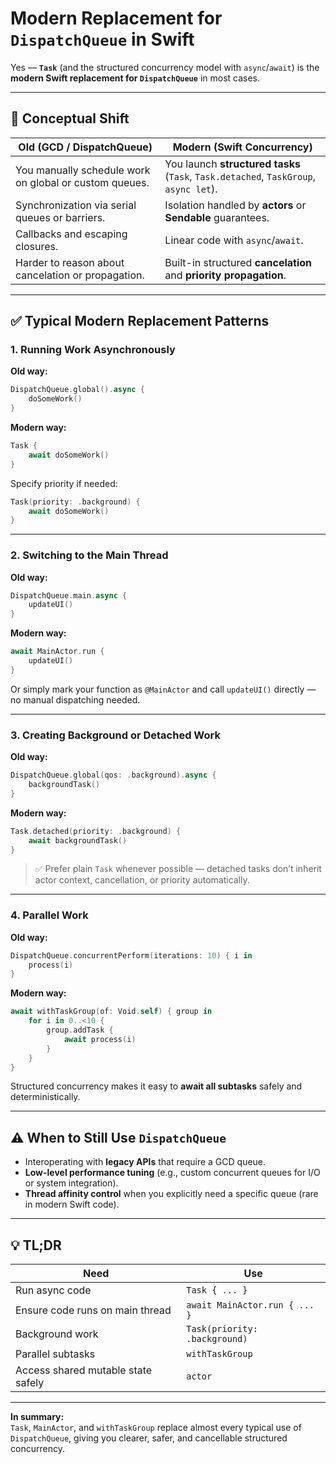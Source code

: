 # Modern Replacement for `DispatchQueue` in Swift

Yes — **`Task`** (and the structured concurrency model with `async`/`await`) is the **modern Swift replacement for `DispatchQueue`** in most cases.

---

## 🧠 Conceptual Shift

| Old (GCD / DispatchQueue) | Modern (Swift Concurrency) |
|----------------------------|-----------------------------|
| You manually schedule work on global or custom queues. | You launch **structured tasks** (`Task`, `Task.detached`, `TaskGroup`, `async let`). |
| Synchronization via serial queues or barriers. | Isolation handled by **actors** or **Sendable** guarantees. |
| Callbacks and escaping closures. | Linear code with `async`/`await`. |
| Harder to reason about cancelation or propagation. | Built-in structured **cancelation** and **priority propagation**. |

---

## ✅ Typical Modern Replacement Patterns

### 1. Running Work Asynchronously

**Old way:**
```swift
DispatchQueue.global().async {
    doSomeWork()
}
```

**Modern way:**
```swift
Task {
    await doSomeWork()
}
```

Specify priority if needed:
```swift
Task(priority: .background) {
    await doSomeWork()
}
```

---

### 2. Switching to the Main Thread

**Old way:**
```swift
DispatchQueue.main.async {
    updateUI()
}
```

**Modern way:**
```swift
await MainActor.run {
    updateUI()
}
```

Or simply mark your function as `@MainActor` and call `updateUI()` directly — no manual dispatching needed.

---

### 3. Creating Background or Detached Work

**Old way:**
```swift
DispatchQueue.global(qos: .background).async {
    backgroundTask()
}
```

**Modern way:**
```swift
Task.detached(priority: .background) {
    await backgroundTask()
}
```

> ✅ Prefer plain `Task` whenever possible — detached tasks don’t inherit actor context, cancellation, or priority automatically.

---

### 4. Parallel Work

**Old way:**
```swift
DispatchQueue.concurrentPerform(iterations: 10) { i in
    process(i)
}
```

**Modern way:**
```swift
await withTaskGroup(of: Void.self) { group in
    for i in 0..<10 {
        group.addTask {
            await process(i)
        }
    }
}
```

Structured concurrency makes it easy to **await all subtasks** safely and deterministically.

---

## ⚠️ When to Still Use `DispatchQueue`

- Interoperating with **legacy APIs** that require a GCD queue.  
- **Low-level performance tuning** (e.g., custom concurrent queues for I/O or system integration).  
- **Thread affinity control** when you explicitly need a specific queue (rare in modern Swift code).  

---

## 💡 TL;DR

| Need | Use |
|------|-----|
| Run async code | `Task { ... }` |
| Ensure code runs on main thread | `await MainActor.run { ... }` |
| Background work | `Task(priority: .background)` |
| Parallel subtasks | `withTaskGroup` |
| Access shared mutable state safely | `actor` |

---

**In summary:**  
`Task`, `MainActor`, and `withTaskGroup` replace almost every typical use of `DispatchQueue`, giving you clearer, safer, and cancellable structured concurrency.
